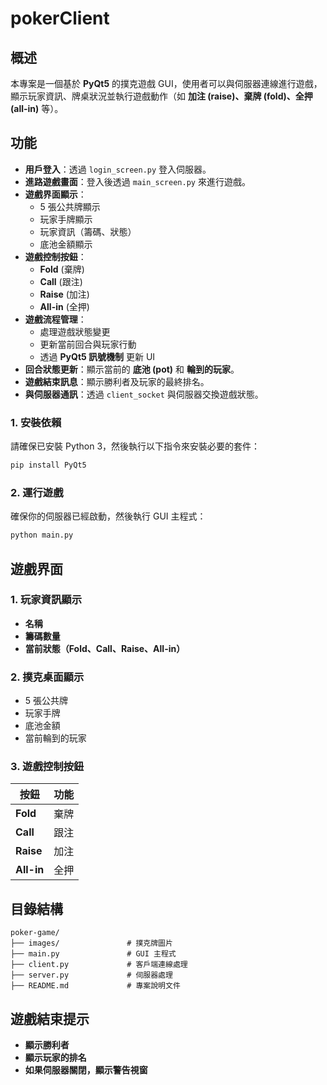 # pokerClient

## 概述
本專案是一個基於 **PyQt5** 的撲克遊戲 GUI，使用者可以與伺服器連線進行遊戲，顯示玩家資訊、牌桌狀況並執行遊戲動作（如 **加注 (raise)、棄牌 (fold)、全押 (all-in)** 等）。

## 功能
- **用戶登入**：透過 `login_screen.py` 登入伺服器。
- **進路遊戲畫面**：登入後透過 `main_screen.py` 來進行遊戲。
- **遊戲界面顯示**：
  - 5 張公共牌顯示
  - 玩家手牌顯示
  - 玩家資訊（籌碼、狀態）
  - 底池金額顯示
- **遊戲控制按鈕**：
  - **Fold** (棄牌)
  - **Call** (跟注)
  - **Raise** (加注)
  - **All-in** (全押)
- **遊戲流程管理**：
  - 處理遊戲狀態變更
  - 更新當前回合與玩家行動
  - 透過 **PyQt5 訊號機制** 更新 UI
- **回合狀態更新**：顯示當前的 **底池 (pot)** 和 **輪到的玩家**。
- **遊戲結束訊息**：顯示勝利者及玩家的最終排名。
- **與伺服器通訊**：透過 `client_socket` 與伺服器交換遊戲狀態。

### **1. 安裝依賴**
請確保已安裝 Python 3，然後執行以下指令來安裝必要的套件：
```sh
pip install PyQt5
```

### **2. 運行遊戲**
確保你的伺服器已經啟動，然後執行 GUI 主程式：
```sh
python main.py
```

## 遊戲界面

### **1. 玩家資訊顯示**
- **名稱**
- **籌碼數量**
- **當前狀態（Fold、Call、Raise、All-in）**

### **2. 撲克桌面顯示**
- 5 張公共牌
- 玩家手牌
- 底池金額
- 當前輪到的玩家

### **3. 遊戲控制按鈕**
| 按鈕 | 功能 |
|------|------|
| **Fold** | 棄牌 |
| **Call** | 跟注 |
| **Raise** | 加注 |
| **All-in** | 全押 |

## 目錄結構
```
poker-game/
├── images/               # 撲克牌圖片
├── main.py               # GUI 主程式
├── client.py             # 客戶端連線處理
├── server.py             # 伺服器處理
├── README.md             # 專案說明文件
```
## 遊戲結束提示
- **顯示勝利者**
- **顯示玩家的排名**
- **如果伺服器關閉，顯示警告視窗**
